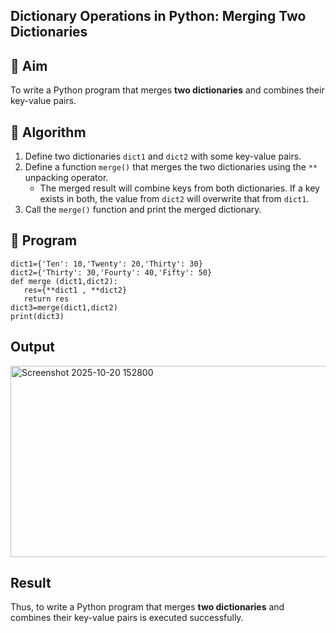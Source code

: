 ## Dictionary Operations in Python: Merging Two Dictionaries

## 🎯 Aim
To write a Python program that merges **two dictionaries** and combines their key-value pairs.

## 🧠 Algorithm
1. Define two dictionaries `dict1` and `dict2` with some key-value pairs.
2. Define a function `merge()` that merges the two dictionaries using the `**` unpacking operator.
   - The merged result will combine keys from both dictionaries. If a key exists in both, the value from `dict2` will overwrite that from `dict1`.
3. Call the `merge()` function and print the merged dictionary.

## 🧾 Program
```
dict1={'Ten': 10,'Twenty': 20,'Thirty': 30}
dict2={'Thirty': 30,'Fourty': 40,'Fifty': 50}
def merge (dict1,dict2): 
   res={**dict1 , **dict2}
   return res 
dict3=merge(dict1,dict2)
print(dict3)
```
## Output
<img width="815" height="306" alt="Screenshot 2025-10-20 152800" src="https://github.com/user-attachments/assets/6f8e5828-2c7a-4549-88bf-4f334845e413" />

## Result
Thus, to write a Python program that merges **two dictionaries** and combines their key-value pairs is executed successfully.
